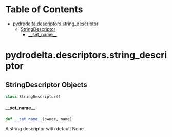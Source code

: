 # Table of Contents

* [pydrodelta.descriptors.string\_descriptor](#pydrodelta.descriptors.string_descriptor)
  * [StringDescriptor](#pydrodelta.descriptors.string_descriptor.StringDescriptor)
    * [\_\_set\_name\_\_](#pydrodelta.descriptors.string_descriptor.StringDescriptor.__set_name__)

<a id="pydrodelta.descriptors.string_descriptor"></a>

# pydrodelta.descriptors.string\_descriptor

<a id="pydrodelta.descriptors.string_descriptor.StringDescriptor"></a>

## StringDescriptor Objects

```python
class StringDescriptor()
```

<a id="pydrodelta.descriptors.string_descriptor.StringDescriptor.__set_name__"></a>

#### \_\_set\_name\_\_

```python
def __set_name__(owner, name)
```

A string descriptor with default None

